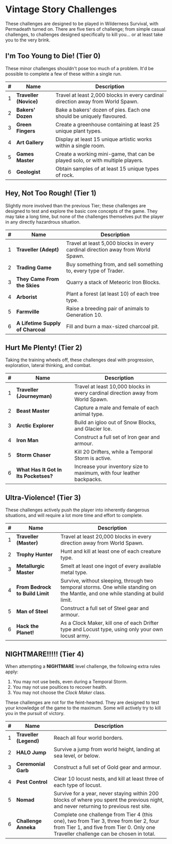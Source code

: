 Vintage Story Challenges
=====

These challenges are designed to be played in Wilderness Survival, with Permadeath turned on. There are five tiers of challenge; from simple casual challenges, to challenges designed specifically to kill you... or at least take you to the very brink.

I'm Too Young to Die! (Tier 0)
-----

These minor challenges shouldn't pose too much of a problem. It'd be possible to complete a few of these within a single run.

| # | Name | Description |
| --- | --- | --- |
| 1 | **Traveller (Novice)** | Travel at least 2,000 blocks in every cardinal direction away from World Spawn.
| 2 | **Bakers' Dozen** | Bake a bakers' dozen of pies. Each one should be uniquely flavoured.
| 3 | **Green Fingers** | Create a greenhouse containing at least 25 unique plant types.
| 4 | **Art Gallery** | Display at least 15 unique artistic works within a single room.
| 5 | **Games Master** | Create a working mini-game, that can be played solo, or with multiple players.
| 6 | **Geologist** | Obtain samples of at least 15 unique types of rock.

Hey, Not Too Rough! (Tier 1)
-----

Slightly more involved than the previous Tier; these challenges are designed to test and explore the basic core concepts of the game. They may take a long time, but none of the challenges themselves put the player in any directly hazardrous situation.

| # | Name | Description |
| --- | --- | --- |
| 1 | **Traveller (Adept)** | Travel at least 5,000 blocks in every cardinal direction away from World Spawn.
| 2 | **Trading Game** | Buy something from, and sell something to, every type of Trader.
| 3 | **They Came From the Skies** | Quarry a stack of Meteoric Iron Blocks.
| 4 | **Arborist** | Plant a forest (at least 10) of each tree type.
| 5 | **Farmville** | Raise a breeding pair of animals to Generation 10.
| 6 | **A Lifetime Supply of Charcoal** | Fill and burn a max-sized charcoal pit.

Hurt Me Plenty! (Tier 2)
-----

Taking the training wheels off, these challenges deal with progression, exploration, lateral thinking, and combat.

| # | Name | Description |
| --- | --- | --- |
| 1 | **Traveller (Journeyman)** | Travel at least 10,000 blocks in every cardinal direction away from World Spawn.
| 2 | **Beast Master** | Capture a male and female of each animal type.
| 3 | **Arctic Explorer** | Build an igloo out of Snow Blocks, and Glacier Ice.  
| 4 | **Iron Man** | Construct a full set of Iron gear and armour.
| 5 | **Storm Chaser** | Kill 20 Drifters, while a Temporal Storm is active.
| 6 | **What Has It Got In Its Pocketses?** | Increase your inventory size to maximum, with four leather backpacks.

Ultra-Violence! (Tier 3)
-----

These challenges actively push the player into inherently dangerous situations, and will require a lot more time and effort to complete. 

| # | Name | Description |
| --- | --- | --- |
| 1 | **Traveller (Master)** | Travel at least 20,000 blocks in every direction away from World Spawn.
| 2 | **Trophy Hunter** | Hunt and kill at least one of each creature type.
| 3 | **Metallurgic Master** | Smelt at least one ingot of every available metal type.
| 4 | **From Bedrock to Build Limit** | Survive, without sleeping, through two temporal storms. One while standing on the Mantle, and one while standing at build limit.
| 5 | **Man of Steel** | Construct a full set of Steel gear and armour.
| 6 | **Hack the Planet!** | As a Clock Maker, kill one of each Drifter type and Locust type, using only your own locust army.

NIGHTMARE!!!!! (Tier 4)
-----

When attempting a **NIGHTMARE** level challenge, the following extra rules apply:  
  
 1. You may not use beds, even during a Temporal Storm.
 2. You may not use poultices to recover health.
 3. You may not choose the *Clock Maker* class.

These challenges are not for the feint-hearted. They are designed to test your knowledge of the game to the maximum. Some will actively try to kill you in the pursuit of victory.

| # | Name | Description |
| --- | --- | --- |
| 1 | **Traveller (Legend)** | Reach all four world borders.
| 2 | **HALO Jump** | Survive a jump from world height, landing at sea level, or below.
| 3 | **Ceremonial Garb** | Construct a full set of Gold gear and armour.
| 4 | **Pest Control** | Clear 10 locust nests, and kill at least three of each type of locust.
| 5 | **Nomad** | Survive for a year, never staying within 200 blocks of where you spent the previous night, and never returning to previous rest site.
| 6 | **Challenge Anneka** | Complete one challenge from Tier 4 (this one), two from Tier 3, three from tier 2, four from Tier 1, and five from Tier 0. Only one Traveller challenge can be chosen in total.
